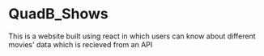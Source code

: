 # QuadB_Shows
This is  a website built using react in which users can know about different movies' data which is recieved from an API

